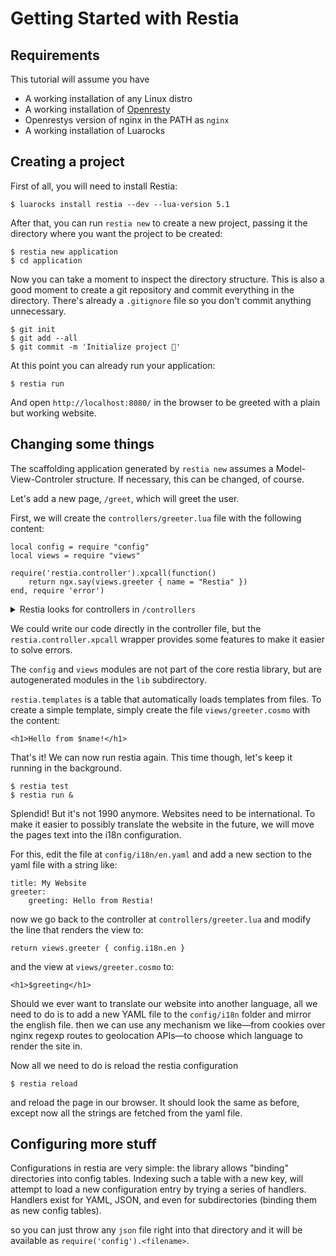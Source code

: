 # Getting Started with Restia

## Requirements

This tutorial will assume you have

- A working installation of any Linux distro
- A working installation of [Openresty][openresty]
- Openrestys version of nginx in the PATH as `nginx`
- A working installation of Luarocks

## Creating a project

First of all, you will need to install Restia:

	$ luarocks install restia --dev --lua-version 5.1

After that, you can run `restia new` to create a new project,
passing it the directory where you want the project to be created:

	$ restia new application
	$ cd application

Now you can take a moment to inspect the directory structure.
This is also a good moment to create a git repository
and commit everything in the directory.
There's already a `.gitignore` file
so you don't commit anything unnecessary.

	$ git init
	$ git add --all
	$ git commit -m 'Initialize project 🎉'

At this point you can already run your application:

	$ restia run
	
And open `http://localhost:8080/` in the browser
to be greeted with a plain but working website.

## Changing some things

The scaffolding application generated by `restia new` assumes a
Model-View-Controler structure. If necessary, this can be changed, of course.

Let's add a new page, `/greet`, which will greet the user.

First, we will create the `controllers/greeter.lua` file
with the following content:

	local config = require "config"
	local views = require "views"

	require('restia.controller').xpcall(function()
		return ngx.say(views.greeter { name = "Restia" })
	end, require 'error')

<details>
<summary>Restia looks for controllers in <code>/controllers</code></summary>
The default location block found in <code>locations/root</code> sets it up so that OpenResty
will search for controllers in the <code>controllers/</code> subdirectory automatically
unless another location matches the request first.
</details>

We could write our code directly in the controller file,
but the `restia.controller.xpcall` wrapper provides some features to make
it easier to solve errors.

The `config` and `views` modules are not part of the core restia library,
but are autogenerated modules in the `lib` subdirectory.

`restia.templates` is a table that automatically loads templates from files.
To create a simple template, simply create the file `views/greeter.cosmo` with the content:

	<h1>Hello from $name!</h1>

That's it! We can now run restia again.
This time though, let's keep it running in the background.

	$ restia test
	$ restia run &

Splendid!
But it's not 1990 anymore. Websites need to be international.
To make it easier to possibly translate the website in the future,
we will move the pages text into the i18n configuration.

For this, edit the file at `config/i18n/en.yaml`
and add a new section to the yaml file with a string like:

	title: My Website
	greeter:
		greeting: Hello from Restia!

now we go back to the controller at `controllers/greeter.lua`
and modify the line that renders the view to:

	return views.greeter { config.i18n.en }

and the view at `views/greeter.cosmo` to:

	<h1>$greeting</h1>

Should we ever want to translate our website into another language,
all we need to do is to add a new YAML file to the `config/i18n` folder
and mirror the english file.
then we can use any mechanism we like—from cookies over nginx regexp routes
to geolocation APIs—to choose which language to render the site in.

Now all we need to do is reload the restia configuration

	$ restia reload
	
and reload the page in our browser.
It should look the same as before,
except now all the strings are fetched from the yaml file.

## Configuring more stuff

Configurations in restia are very simple:
the library allows "binding" directories into config tables.
Indexing such a table with a new key, will attempt to load a new
configuration entry by trying a series of handlers.
Handlers exist for YAML, JSON, and even for subdirectories (binding them as new
config tables).

so you can just throw any `json` file right into that
directory and it will be available as `require('config').<filename>`.

[openresty]: http://openresty.org/en/ 'OpenResty is a dynamic web platform based on NGINX and LuaJIT.'
